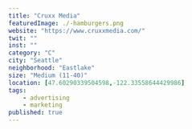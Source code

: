 ```yaml
---
title: "Cruxx Media"
featuredImage: ./-hamburgers.png
website: "https://www.cruxxmedia.com/"
twit: ""
inst: ""
category: "C"
city: "Seattle"
neighborhood: "Eastlake"
size: "Medium (11-40)"
location: [47.60290339504598,-122.33558644429986]
tags:
    - advertising
    - marketing
published: true
---
```





